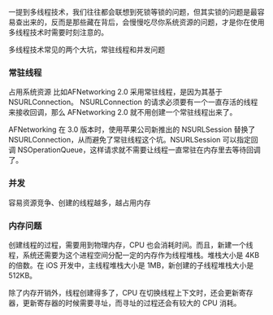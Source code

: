 一提到多线程技术，我们往往都会联想到死锁等锁的问题，但其实锁的问题是最容易查出来的，反而是那些藏在背后，会慢慢吃尽你系统资源的问题，才是你在使用多线程技术时需要时刻注意的。


多线程技术常见的两个大坑，常驻线程和并发问题


### 常驻线程
占用系统资源
比如AFNetworking 2.0 采用常驻线程，是因为其基于 NSURLConnection。 
NSURLConnection 的请求必须要有一个一直存活的线程来接收回调，那么 AFNetworking 2.0 就不用创建一个常驻线程出来了。

AFNetworking 在 3.0 版本时，使用苹果公司新推出的 NSURLSession 替换了 NSURLConnection，从而避免了常驻线程这个坑。NSURLSession 可以指定回调 NSOperationQueue，这样请求就不需要让线程一直常驻在内存里去等待回调了。



### 并发
容易资源竞争、创建的线程越多，越占用内存


### 内存问题
创建线程的过程，需要用到物理内存，CPU 也会消耗时间。而且，新建一个线程，系统还需要为这个进程空间分配一定的内存作为线程堆栈。堆栈大小是 4KB 的倍数。在 iOS 开发中，主线程堆栈大小是 1MB，新创建的子线程堆栈大小是 512KB。

除了内存开销外，线程创建得多了，CPU 在切换线程上下文时，还会更新寄存器，更新寄存器的时候需要寻址，而寻址的过程还会有较大的 CPU 消耗。
